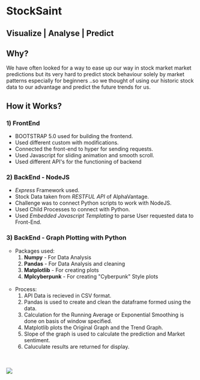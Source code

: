 # StockSaint
## Visualize | Analyse | Predict


## Why?

We have often looked for a way to ease up our way in stock market market predictions but its very hard to predict stock behaviour solely by market patterns especially for beginners ..so we thought of using our historic stock data to our advantage and predict the future trends for us.

## How it Works?

### 1) FrontEnd

* BOOTSTRAP 5.0 used for building the frontend.
* Used different custom with modifications.
* Connected the front-end to hyper for sending requests.
* Used Javascript for sliding animation and smooth scroll.
* Used different API's for the functioning of backend


### 2) BackEnd - NodeJS
* _Express_ Framework used.
* Stock Data taken from _RESTFUL API_ of AlphaVantage.
* Challenge was to connect Python scripts to work with NodeJS.
* Used Child Processes to connect with Python.
* Used _Embedded Javascript Templating_ to parse User requested data to Front-End.

### 3) BackEnd - Graph Plotting with Python
<ul type='circle'>
  <li>
    Packages used:
    <ol type="1">
      <li><strong>Numpy</strong> - For Data Analysis</li>
      <li><strong>Pandas</strong> - For Data Analysis and cleaning</li>
      <li><strong>Matplotlib</strong> - For creating plots</li>
      <li><strong>Mplcyberpunk</strong> - For creating "Cyberpunk" Style plots</li>
    </ol>
  </li>

  <br>

  <li>
    Process:
    <ol type="1">  
      <li>API Data is recieved in CSV format.</li>
      <li>Pandas is used to create and clean the dataframe formed using the data.</li>
      <li>Calculation for the Running Average or Exponential Smoothing is done on basis of window specified.</li>
      <li>Matplotlib plots the Original Graph and the Trend Graph.</li>
      <li>Slope of the graph is used to calculate the prediction and Market sentiment.</li>
      <li>Caluculate results are returned for display.</li>
    </ol>
  </li>
</ul>

<br/> <br/>
<img src="https://github.com/1Bit-Developers/StockSaint/blob/main/public/site_usage_ss/readme_fast.gif">
<br/> <br/>
